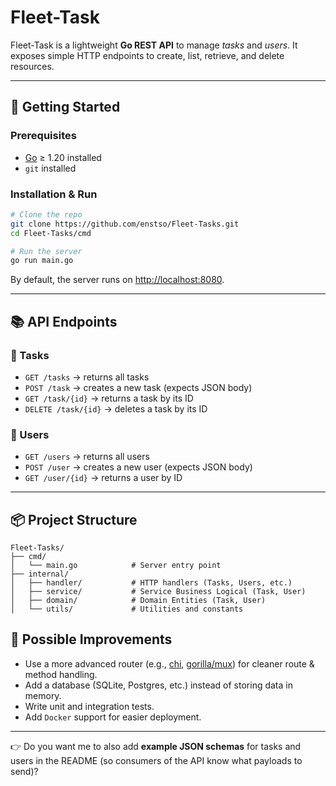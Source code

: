 # Fleet-Task

Fleet-Task is a lightweight **Go REST API** to manage *tasks* and *users*.
It exposes simple HTTP endpoints to create, list, retrieve, and delete resources.

---

## 🚀 Getting Started

### Prerequisites

* [Go](https://go.dev/dl/) ≥ 1.20 installed
* `git` installed

### Installation & Run

```bash
# Clone the repo
git clone https://github.com/enstso/Fleet-Tasks.git
cd Fleet-Tasks/cmd

# Run the server
go run main.go
```

By default, the server runs on [http://localhost:8080](http://localhost:8080).

---

## 📚 API Endpoints

### 🔹 Tasks

* `GET /tasks` → returns all tasks
* `POST /task` → creates a new task (expects JSON body)
* `GET /task/{id}` → returns a task by its ID
* `DELETE /task/{id}` → deletes a task by its ID

### 🔹 Users

* `GET /users` → returns all users
* `POST /user` → creates a new user (expects JSON body)
* `GET /user/{id}` → returns a user by ID

---

## 📦 Project Structure

```
Fleet-Tasks/
├── cmd/
│   └── main.go            # Server entry point
├── internal/
│   ├── handler/           # HTTP handlers (Tasks, Users, etc.)
│   ├── service/           # Service Business Logical (Task, User)
│   ├── domain/            # Domain Entities (Task, User)
│   └── utils/             # Utilities and constants
```

## 📌 Possible Improvements

* Use a more advanced router (e.g., [chi](https://github.com/go-chi/chi), [gorilla/mux](https://github.com/gorilla/mux)) for cleaner route & method handling.
* Add a database (SQLite, Postgres, etc.) instead of storing data in memory.
* Write unit and integration tests.
* Add `Docker` support for easier deployment.

---

👉 Do you want me to also add **example JSON schemas** for tasks and users in the README (so consumers of the API know what payloads to send)?
